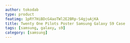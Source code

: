 ```yaml
---
author: tokodab
type: product
featimg: 1pRY7HiBDcG4aoTWl2E2BRp-S4gjuAjKA
title: Twenty One Pilots Poster Samsung Galaxy S9 Case
tags: [samsung, galaxy, s9]
category: [samsung]
---
```

